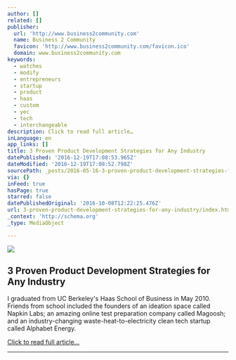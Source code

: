 ```yaml
---
author: []
related: []
publisher:
  url: 'http://www.business2community.com'
  name: Business 2 Community
  favicon: 'http://www.business2community.com/favicon.ico'
  domain: www.business2community.com
keywords:
  - watches
  - modify
  - entrepreneurs
  - startup
  - product
  - haas
  - custom
  - yec
  - tech
  - interchangeable
description: Click to read full article…
inLanguage: en
app_links: []
title: 3 Proven Product Development Strategies for Any Industry
datePublished: '2016-12-19T17:08:53.965Z'
dateModified: '2016-12-19T17:08:52.798Z'
sourcePath: _posts/2016-05-16-3-proven-product-development-strategies-for-any-industry.md
via: {}
inFeed: true
hasPage: true
starred: false
datePublishedOriginal: '2016-10-08T12:22:25.476Z'
url: 3-proven-product-development-strategies-for-any-industry/index.html
_context: 'http://schema.org'
_type: MediaObject

---
```

<article style=""><img src="https://s3-us-west-2.amazonaws.com/the-grid-img/p/bf25baefe5229c1c396f2ccb1b80e4e0312637da.jpg" /><h1>3 Proven Product Development Strategies for Any Industry</h1><p>I graduated from UC Berkeley's Haas School of Business in May 2010. Friends from school included the founders of an ideation space called Napkin Labs; an amazing online test preparation company called Magoosh; and an industry-changing waste-heat-to-electricity clean tech startup called Alphabet Energy.</p></article>

[Click to read full article...][0]

---



[0]: http://www.business2community.com/strategy/3-proven-product-development-strategies-for-any-industry-0240727#FvQCBybjBvWCmPsj.97 "Click to read full article..."